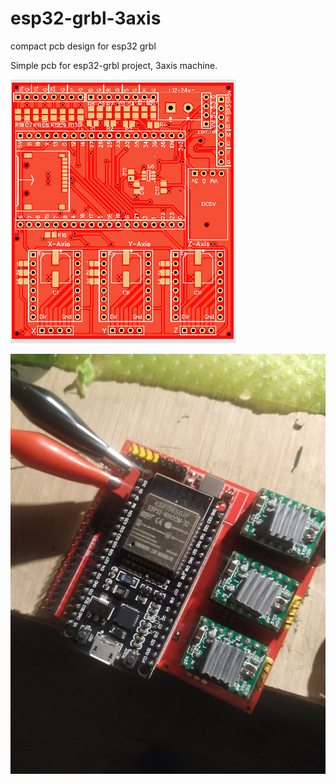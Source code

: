 # esp32-grbl-3axis
compact pcb design for esp32 grbl

Simple pcb for esp32-grbl project, 3axis machine.

![pcb](https://raw.githubusercontent.com/whoim2/esp32-grbl-3axis/main/top.png)

![photo](https://raw.githubusercontent.com/whoim2/esp32-grbl-3axis/main/IMG_20210705_214550.jpg)
